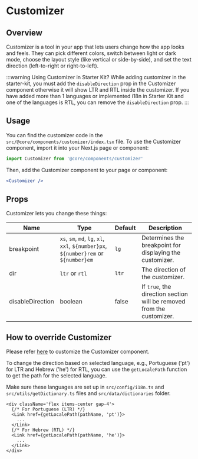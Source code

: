 # Customizer

## Overview

Customizer is a tool in your app that lets users change how the app looks and feels. They can pick different colors, switch between light or dark mode, choose the layout style (like vertical or side-by-side), and set the text direction (left-to-right or right-to-left).

:::warning Using Customizer in Starter Kit?
While adding customizer in the starter-kit, you must add the `disableDirection` prop in the Customizer component otherwise it will show LTR and RTL inside the customizer. If you have added more than 1 languages or implemented i18n in Starter Kit and one of the languages is RTL, you can remove the `disableDirection` prop.
:::

## Usage

You can find the customizer code in the `src/@core/components/customizer/index.tsx` file. To use the Customizer component, import it into your Next.js page or component:

```jsx
import Customizer from '@core/components/customizer'
```

Then, add the Customizer component to your page or component:

```jsx
<Customizer />
```

## Props

Customizer lets you change these things:

| Name             | Type                                           | Default  | Description                                                           |
| ---------------- | ---------------------------------------------- | -------  | --------------------------------------------------------------------- |
| breakpoint       | `xs`, `sm`, `md`, `lg`, `xl`, `xxl`, `${number}px`, `${number}rem` or `${number}em` | `lg` | Determines the breakpoint for displaying the customizer. |
| dir              | `ltr` or `rtl`                                 | `ltr`    | The direction of the customizer.                                      |
| disableDirection | boolean                                        | false    | If `true`, the direction section will be removed from the customizer. |

## How to override Customizer

Please refer [here](/docs/guide/customizing-our-component) to customize the Customizer component.

To change the direction based on selected language, e.g., Portuguese ('pt') for LTR and Hebrew ('he') for RTL, you can use the `getLocalePath` function to get the path for the selected language.

Make sure these languages are set up in `src/config/i18n.ts` and `src/utils/getDictionary.ts` files and `src/data/dictionaries` folder.

```tsx title='src/components/customizer/index.tsx'
<div className='flex items-center gap-4'>
  {/* For Portuguese (LTR) */}
  <Link href={getLocalePath(pathName, 'pt')}>
    ...
  </Link>
  {/* For Hebrew (RTL) */}
  <Link href={getLocalePath(pathName, 'he')}>
    ...
  </Link>
</div>
```
